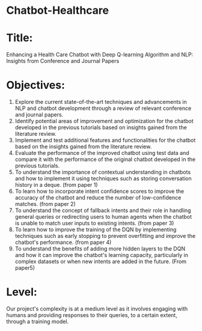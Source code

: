 # Chatbot-Healthcare
# Title:
Enhancing a Health Care Chatbot with Deep Q-learning Algorithm and NLP: Insights from Conference and Journal Papers

# Objectives:
1. Explore the current state-of-the-art techniques and advancements in NLP and chatbot development through a review of relevant conference and journal papers.
2. Identify potential areas of improvement and optimization for the chatbot developed in the previous tutorials based on insights gained from the literature review.
3. Implement and test additional features and functionalities for the chatbot based on the insights gained from the literature review.
4. Evaluate the performance of the improved chatbot using test data and compare it with the performance of the original chatbot developed in the previous tutorials.
5. To understand the importance of contextual understanding in chatbots and how to implement it using techniques such as storing conversation history in a deque. (from paper 1)
6. To learn how to incorporate intent confidence scores to improve the accuracy of the chatbot and reduce the number of low-confidence matches. (from paper 2)
7. To understand the concept of fallback intents and their role in handling general queries or redirecting users to human agents when the chatbot is unable to match user inputs to existing intents. (from paper 3)
8. To learn how to improve the training of the DQN by implementing techniques such as early stopping to prevent overfitting and improve the chatbot's performance. (from paper 4)
9. To understand the benefits of adding more hidden layers to the DQN and how it can improve the chatbot's learning capacity, particularly in complex datasets or when new intents are added in the future. (From paper5)

# Level:
Our project's complexity is at a medium level as it involves engaging with humans and providing responses to their queries, to a certain extent, through a training model.
